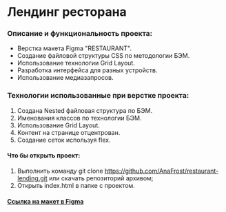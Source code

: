 # Лендинг ресторана

### Описание и функциональность проекта:

- Верстка макета Figma "RESTAURANT".
- Создание файловой структуры CSS по методологии БЭМ.
- Использование технологии Grid Layout.
- Разработка интерфейса для разных устройств.
- Использование медиазапросов.

### Технологии использованные при верстке проекта:

1. Создана Nested файловая структура по БЭМ.
2. Именования классов по технологии БЭМ.
3. Использование Grid Layout.
4. Контент на странице отцентрован.
5. Создание сеток используя flex.

#### Что бы открыть проект:

1. Выполнить команду git clone https://github.com/AnaFrost/restaurant-lending.git или скачать репозиторий архивом;
2. Открыть index.html в папке с проектом.

#### [Ссылка на макет в Figma](https://www.figma.com/file/yhqJTln2yAEuka54oIrOzY/restaurant)
